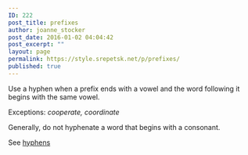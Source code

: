 ```yaml
---
ID: 222
post_title: prefixes
author: joanne_stocker
post_date: 2016-01-02 04:04:42
post_excerpt: ""
layout: page
permalink: https://style.srepetsk.net/p/prefixes/
published: true
---
```

Use a hyphen when a prefix ends with a vowel and the word following it begins with the same vowel.

Exceptions: <em>cooperate, coordinate</em>

Generally, do not hyphenate a word that begins with a consonant.

See <a href="https://style.srepetsk.net/h/hyphens/">hyphens</a>
